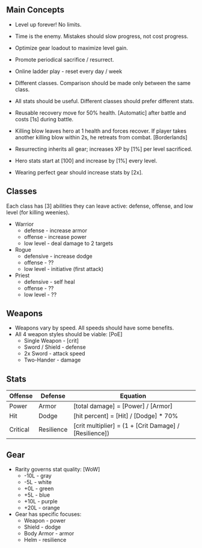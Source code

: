 ## Main Concepts

* Level up forever! No limits.
* Time is the enemy. Mistakes should slow progress, not cost progress.
* Optimize gear loadout to maximize level gain.
* Promote periodical sacrifice / resurrect.
* Online ladder play - reset every day / week
* Different classes.  Comparison should be made only between the same class.
* All stats should be useful. Different classes should prefer different stats.

* Reusable recovery move for 50% health. [Automatic] after battle and costs [1s] during battle.
* Killing blow leaves hero at 1 health and forces recover. If player takes another killing blow within 2s, he retreats from combat. [Borderlands]
* Resurrecting inherits all gear; increases XP by [1%] per level sacrificed.
* Hero stats start at [100] and increase by [1%] every level.
* Wearing perfect gear should increase stats by [2x].

## Classes

Each class has [3] abilities they can leave active: defense, offense, and low level (for killing weenies).

* Warrior
  * defense - increase armor
  * offense - increase power
  * low level - deal damage to 2 targets
* Rogue
  * defensive - increase dodge
  * offense - ??
  * low level - initiative (first attack)
* Priest
  * defensive - self heal
  * offense - ??
  * low level - ??

## Weapons

* Weapons vary by speed.  All speeds should have some benefits.
* All 4 weapon styles should be viable: [PoE]
  * Single Weapon - [crit]
  * Sword / Shield - defense
  * 2x Sword - attack speed
  * Two-Hander - damage

## Stats

Offense  | Defense    | Equation
-------- | ---------- | --------
Power    | Armor      | [total damage] = [Power] / [Armor]
Hit      | Dodge      | [hit percent] = [Hit] / [Dodge] * 70%
Critical | Resilience | [crit multiplier] = (1 + [Crit Damage] / [Resilience])

## Gear

* Rarity governs stat quality: [WoW]
  *  -10L - gray
  *  -5L - white
  *  +0L - green
  *  +5L - blue
  * +10L - purple
  * +20L - orange
* Gear has specific focuses:
  * Weapon - power
  * Shield - dodge
  * Body Armor - armor
  * Helm - resilience

